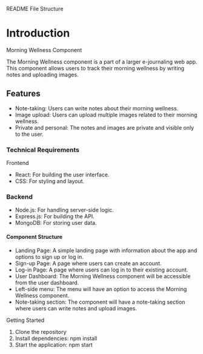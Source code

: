 README File Structure

# Introduction

Morning Wellness Component

The Morning Wellness component is a part of a larger e-journaling web app. This component allows users to track their morning wellness by writing notes and uploading images.

## Features

- Note-taking: Users can write notes about their morning wellness.
- Image upload: Users can upload multiple images related to their morning wellness.
- Private and personal: The notes and images are private and visible only to the user.

### Technical Requirements

Frontend

- React: For building the user interface.
- CSS: For styling and layout.

### Backend

- Node.js: For handling server-side logic.
- Express.js: For building the API.
- MongoDB: For storing user data.

#### Component Structure

- Landing Page: A simple landing page with information about the app and options to sign up or log in.
- Sign-up Page: A page where users can create an account.
- Log-in Page: A page where users can log in to their existing account.
- User Dashboard: The Morning Wellness component will be accessible from the user dashboard.
- Left-side menu: The menu will have an option to access the Morning Wellness component.
- Note-taking section: The component will have a note-taking section where users can write notes and upload images.

Getting Started

1. Clone the repository
2. Install dependencies: npm install
3. Start the application: npm start

